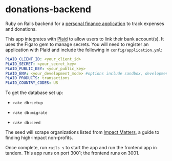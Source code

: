 # donations-backend

Ruby on Rails backend for a [personal finance application](https://github.com/tharveybrown/howamispendingmoney) to track expenses and donations.

This app integrates with [Plaid](https://plaid.com/) to allow users to link their bank account(s). It uses the Figaro gem to manage secrets. You will need to register an application with Plaid and include the following in `config/application.yml`:

```yml
PLAID_CLIENT_ID: <your_client_id>
PLAID_SECRET: <your_secret_key>
PLAID_PUBLIC_KEY: <your_public_key>
PLAID_ENV: <your_development_mode> #options include sandbox, development, and production
PLAID_PRODUCTS: transactions
PLAID_COUNTRY_CODES: US
```

To get the database set up:

- `rake db:setup`

- `rake db:migrate`

- `rake db:seed`

The seed will scrape organizations listed from [Impact Matters](https://www.impactmatters.org/), a guide to finding high-impact non-profits.

Once complete, run `rails s` to start the app and run the frontend app in tandem. This app runs on port 3001; the frontend runs on 3001.

